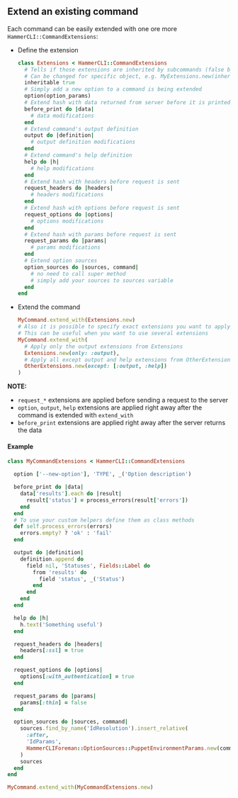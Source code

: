 Extend an existing command
-------------------------

Each command can be easily extended with one ore more `HammerCLI::CommandExtensions`:
- Define the extension
  ```ruby
  class Extensions < HammerCLI::CommandExtensions
    # Tells if those extensions are inherited by subcommands (false by default)
    # Can be changed for specific object, e.g. MyExtensions.new(inheritable: false)
    inheritable true
    # Simply add a new option to a command is being extended
    option(option_params)
    # Extend hash with data returned from server before it is printed
    before_print do |data|
      # data modifications
    end
    # Extend command's output definition
    output do |definition|
      # output definition modifications
    end
    # Extend command's help definition
    help do |h|
      # help modifications
    end
    # Extend hash with headers before request is sent
    request_headers do |headers|
      # headers modifications
    end
    # Extend hash with options before request is sent
    request_options do |options|
      # options modifications
    end
    # Extend hash with params before request is sent
    request_params do |params|
      # params modifications
    end
    # Extend option sources
    option_sources do |sources, command|
      # no need to call super method
      # simply add your sources to sources variable
    end
  end
  ```
- Extend the command
  ```ruby
  MyCommand.extend_with(Extensions.new)
  # Also it is possible to specify exact extensions you want to apply
  # This can be useful when you want to use several extensions
  MyCommand.extend_with(
    # Apply only the output extensions from Extensions
    Extensions.new(only: :output),
    # Apply all except output and help extensions from OtherExtensions
    OtherExtensions.new(except: [:output, :help])
  )
  ```

__NOTE:__
  - `request_*` extensions are applied before sending a request to the server
  - `option`, `output`, `help` extensions are applied right away after the command is extended with `extend_with`
  - `before_print` extensions are applied right away after the server returns the data

#### Example
```ruby
class MyCommandExtensions < HammerCLI::CommandExtensions

  option ['--new-option'], 'TYPE', _('Option description')

  before_print do |data|
    data['results'].each do |result|
      result['status'] = process_errors(result['errors'])
    end
  end
  # To use your custom helpers define them as class methods
  def self.process_errors(errors)
    errors.empty? ? 'ok' : 'fail'
  end

  output do |definition|
    definition.append do
      field nil, 'Statuses', Fields::Label do
        from 'results' do
          field 'status', _('Status')
        end
      end
    end
  end

  help do |h|
    h.text('Something useful')
  end

  request_headers do |headers|
    headers[:ssl] = true
  end

  request_options do |options|
    options[:with_authentication] = true
  end

  request_params do |params|
    params[:thin] = false
  end

  option_sources do |sources, command|
    sources.find_by_name('IdResolution').insert_relative(
      :after,
      'IdParams',
      HammerCLIForeman::OptionSources::PuppetEnvironmentParams.new(command)
    )
    sources
  end
end

MyCommand.extend_with(MyCommandExtensions.new)
```
